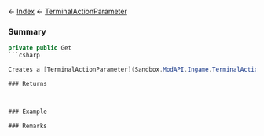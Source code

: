 ← [Index](Api-Index) ← [TerminalActionParameter](Sandbox.ModAPI.Ingame.TerminalActionParameter)

### Summary

```csharp
private public Get
```csharp

Creates a [TerminalActionParameter](Sandbox.ModAPI.Ingame.TerminalActionParameter) from the given value.

### Returns



### Example

### Remarks


